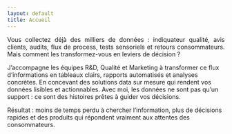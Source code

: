 ```yaml
---
layout: default
title: Accueil
---
```


<p style="text-align: justify;">
Vous collectez déjà des milliers de données : indiquateur qualité, avis clients, audits, flux de process, tests sensoriels et retours consommateurs. Mais comment les transformez-vous en leviers de décision ?<br>

J’accompagne les équipes R&D, Qualité et Marketing à transformer ce flux d’informations en tableaux clairs, rapports automatisés et analyses concrètes. En concevant des solutions data sur mesure qui rendent vos données lisibles et actionnables.
Avec moi, les données ne sont pas qu’un support : ce sont des histoires prêtes à guider vos décisions.<br>

Résultat : moins de temps perdu à chercher l’information, plus de décisions rapides et des produits qui répondent vraiment aux attentes des consommateurs.
</p>

